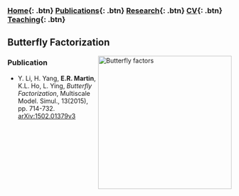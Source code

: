 ### [Home](https://eileenrmartin.github.io){: .btn}     [Publications](/publications){: .btn}   [Research](/research){: .btn}       [CV](/docs/ermartin_CV.pdf){: .btn}    [Teaching](/teaching){: .btn}

## Butterfly Factorization

<img src="https://eileenrmartin.github.io/research/img/butterfly-factors.png" alt="Butterfly factors" align="right" width="300">

### Publication

  * Y. Li, H. Yang, **E.R. Martin**, K.L. Ho, L. Ying, *Butterfly Factorization*, Multiscale Model. Simul., 13(2015), pp. 714-732. [arXiv:1502.01379v3](http://arxiv.org/pdf/1502.01379v3.pdf) 